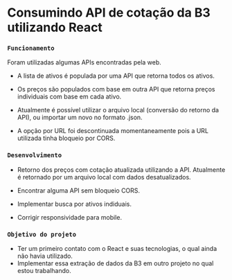 # Consumindo API de cotação da B3 utilizando React

### `Funcionamento`

Foram utilizadas algumas APIs encontradas pela web.

-   A lista de ativos é populada por uma API que retorna todos os ativos.
-   Os preços são populados com base em outra API que retorna preços individuais com base em cada ativo.

-   Atualmente é possível utilizar o arquivo local (conversão do retorno da API), ou importar um novo no formato .json.
-   A opção por URL foi descontinuada momentaneamente pois a URL utilizada tinha bloqueio por CORS.

### `Desenvolvimento`

-   Retorno dos preços com cotação atualizada utilizando a API. Atualmente é retornado por um arquivo local com dados desatualizados.

-   Encontrar alguma API sem bloqueio CORS.

-   Implementar busca por ativos indiduais.

-   Corrigir responsividade para mobile.

### `Objetivo do projeto`

-   Ter um primeiro contato com o React e suas tecnologias, o qual ainda não havia utilizado.
-   Implementar essa extração de dados da B3 em outro projeto no qual estou trabalhando.
